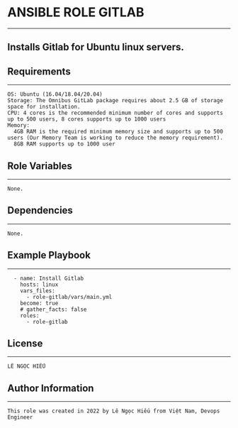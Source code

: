 # ANSIBLE ROLE GITLAB
-------------------------
## Installs Gitlab for Ubuntu linux servers.
## Requirements
-------------------------
    OS: Ubuntu (16.04/18.04/20.04)
    Storage: The Omnibus GitLab package requires about 2.5 GB of storage space for installation.
    CPU: 4 cores is the recommended minimum number of cores and supports up to 500 users, 8 cores supports up to 1000 users
    Memory: 
      4GB RAM is the required minimum memory size and supports up to 500 users (Our Memory Team is working to reduce the memory requirement).
      8GB RAM supports up to 1000 user

## Role Variables
--------------
    None.

## Dependencies
------------
    None.

## Example Playbook
----------------
      - name: Install Gitlab
        hosts: linux
        vars_files:
          - role-gitlab/vars/main.yml
        become: true 
        # gather_facts: false 
        roles:
          - role-gitlab
    
## License
-------
    LÊ NGỌC HIẾU

## Author Information
------------------

    This role was created in 2022 by Lê Ngọc Hiếu from Việt Nam, Devops Engineer

